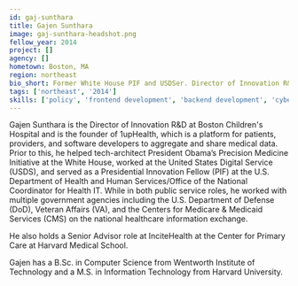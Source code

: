 ```yaml
---
id: gaj-sunthara
title: Gajen Sunthara
image: gaj-sunthara-headshot.png
fellow_year: 2014
project: []
agency: []
hometown: Boston, MA
region: northeast
bio_short: Former White House PIF and USDSer. Director of Innovation R&D at Boston Children’s Hospital, Founder at 1upHealth, and Senior Advisor at Harvard Medical School.
tags: ['northeast', '2014']
skills: ['policy', 'frontend development', 'backend development', 'cybersecurity']
---
```


Gajen Sunthara is the Director of Innovation R&D at Boston Children's Hospital and is the founder of 1upHealth, which is a platform for patients, providers, and software developers to aggregate and share medical data. Prior to this, he helped tech-architect President Obama’s Precision Medicine Initiative at the White House, worked at the United States Digital Service (USDS), and served as a Presidential Innovation Fellow (PIF) at the U.S. Department of Health and Human Services/Office of the National Coordinator for Health IT. While in both public service roles, he worked with multiple government agencies including the U.S. Department of Defense (DoD), Veteran Affairs (VA), and the Centers for Medicare & Medicaid Services (CMS) on the national healthcare information exchange.

He also holds a Senior Advisor role at InciteHealth at the Center for Primary Care at Harvard Medical School.

Gajen has a B.Sc. in Computer Science from Wentworth Institute of Technology and a M.S. in Information Technology from Harvard University.

